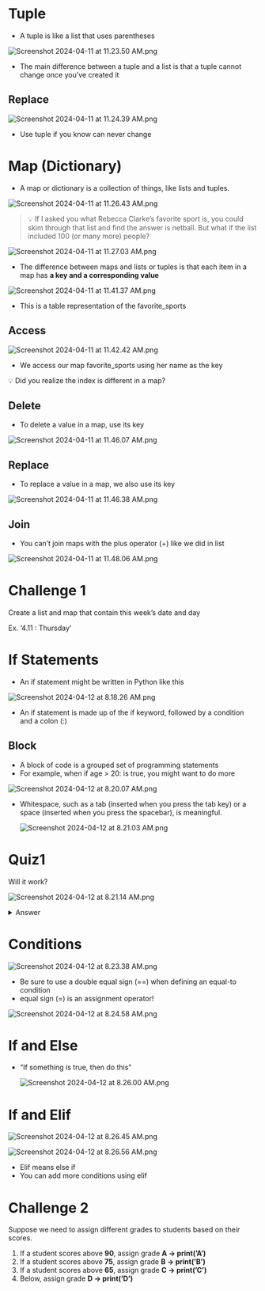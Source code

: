 # Tuple

- A tuple is like a list that uses parentheses

![Screenshot 2024-04-11 at 11.23.50 AM.png](images/Screenshot_2024-04-11_at_11.23.50_AM.png)

- The main difference between a tuple and a list is that a tuple cannot change once you’ve created it

## Replace

![Screenshot 2024-04-11 at 11.24.39 AM.png](images/Screenshot_2024-04-11_at_11.24.39_AM.png)

- Use tuple if you know can never change

# Map (Dictionary)

- A map or dictionary is a collection of things, like lists and tuples.

![Screenshot 2024-04-11 at 11.26.43 AM.png](images/Screenshot_2024-04-11_at_11.26.43_AM.png)

>💡 If I asked you what Rebecca Clarke’s favorite sport is, you could skim through that list and find the answer is netball. But what if the list included 100 (or many more) people?


![Screenshot 2024-04-11 at 11.27.03 AM.png](images/Screenshot_2024-04-11_at_11.27.03_AM.png)

- The difference between maps and lists or tuples is that each item in a map has **a key and a
corresponding value**

![Screenshot 2024-04-11 at 11.41.37 AM.png](images/Screenshot_2024-04-11_at_11.41.37_AM.png)

- This is a table representation of the favorite_sports

## Access

![Screenshot 2024-04-11 at 11.42.42 AM.png](images/Screenshot_2024-04-11_at_11.42.42_AM.png)

- We access our map favorite_sports using her name as the key

<aside>
💡 Did you realize the index is different in a map?

</aside>

## Delete

- To delete a value in a map, use its key

![Screenshot 2024-04-11 at 11.46.07 AM.png](images/Screenshot_2024-04-11_at_11.46.07_AM.png)

## Replace

- To replace a value in a map, we also use its key

![Screenshot 2024-04-11 at 11.46.38 AM.png](images/Screenshot_2024-04-11_at_11.46.38_AM.png)

## Join

- You can’t join maps with the plus operator (+) like we did in list

![Screenshot 2024-04-11 at 11.48.06 AM.png](images/Screenshot_2024-04-11_at_11.48.06_AM.png)

# Challenge 1

Create a list and map that contain this week’s date and day

Ex. ‘4.11 : Thursday’

# If Statements

- An if statement might be written in Python like this

![Screenshot 2024-04-12 at 8.18.26 AM.png](images/Screenshot_2024-04-12_at_8.18.26_AM.png)

- An if statement is made up of the if keyword, followed by a condition and a colon (:)

## Block

- A block of code is a grouped set of programming statements
- For example, when if age > 20: is true, you might want to do more

![Screenshot 2024-04-12 at 8.20.07 AM.png](images/Screenshot_2024-04-12_at_8.20.07_AM.png)

- Whitespace, such as a tab (inserted when you press
the tab key) or a space (inserted when you press the spacebar), is
meaningful.
    
    ![Screenshot 2024-04-12 at 8.21.03 AM.png](images/Screenshot_2024-04-12_at_8.21.03_AM.png)
    

# Quiz1

Will it work?

![Screenshot 2024-04-12 at 8.21.14 AM.png](images/Screenshot_2024-04-12_at_8.21.14_AM.png)

<details>
    <summary>Answer</summary>
No! It is not part of a block. Use consistent spacing!
    
![Screenshot 2024-04-12 at 8.22.02 AM.png](images/Screenshot_2024-04-12_at_8.22.02_AM.png)

</details>

# Conditions

![Screenshot 2024-04-12 at 8.23.38 AM.png](images/Screenshot_2024-04-12_at_8.23.38_AM.png)

- Be sure to use a double equal sign (==) when defining an equal-to
condition
- equal sign (=) is an assignment operator!

![Screenshot 2024-04-12 at 8.24.58 AM.png](images/Screenshot_2024-04-12_at_8.24.58_AM.png)

# If and Else

- “If something is true, then do this”
    
    ![Screenshot 2024-04-12 at 8.26.00 AM.png](images/Screenshot_2024-04-12_at_8.26.00_AM.png)
    

# If and Elif

![Screenshot 2024-04-12 at 8.26.45 AM.png](images/Screenshot_2024-04-12_at_8.26.45_AM.png)

![Screenshot 2024-04-12 at 8.26.56 AM.png](images/Screenshot_2024-04-12_at_8.26.56_AM.png)

- Elif means else if
- You can add more conditions using elif

# Challenge 2

Suppose we need to assign different grades to students based on their scores.

1. If a student scores above **90**, assign grade **A → print(’A’)**
2. If a student scores above **75**, assign grade **B → print(’B’)**
3. If a student scores above **65**, assign grade **C → print(’C’)**
4. Below, assign grade **D → print(’D’)**